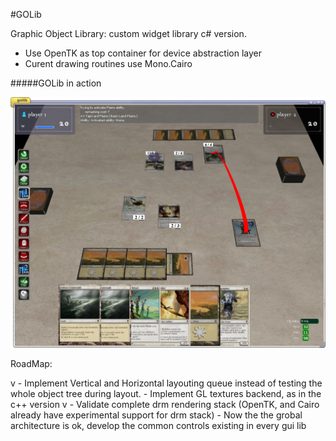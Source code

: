 #GOLib

Graphic Object Library: custom widget library c# version.

- Use OpenTK as top container for device abstraction layer
- Curent drawing routines use Mono.Cairo

#####GOLib in action

![GOLib in action](/magic3d.png?raw=true "Magic3d")

RoadMap:

v   - Implement Vertical and Horizontal layouting queue instead
      of testing the whole object tree during layout.
    - Implement GL textures backend, as in the c++ version
v   - Validate complete drm rendering stack (OpenTK, and Cairo
      already have experimental support for drm stack)
    - Now the the grobal architecture is ok, develop the common controls existing in every gui lib
